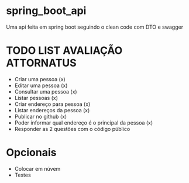 # spring_boot_api
Uma api feita em spring boot seguindo o clean code com DTO e swagger
# TODO LIST AVALIAÇÃO ATTORNATUS

- Criar uma pessoa (x)
- Editar uma pessoa (x)
- Consultar uma pessoa (x)
- Listar pessoas (x)
- Criar endereço para pessoa (x)
- Listar endereços da pessoa (x)
- Publicar no github (x)
- Poder informar qual endereço é o principal da pessoa (x)
- Responder as 2 questões com o código público

# Opcionais

- Colocar em núvem
- Testes
